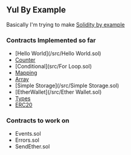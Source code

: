 ## Yul By Example 

Basically I'm trying to make [Solidity by example](https://solidity-by-example.org/)

### Contracts Implemented so far
- [Hello World](/src/Hello World.sol)
-  [Counter](/src/Counter.sol)
-  [Conditional](src/For Loop.sol)
-  [Mapping](/src/Mapping.sol)
-  [Array](/src/Array.sol)
-  [Simple Storage](/src/Simple Storage.sol)
-  [EtherWallet](/src/Ether Wallet.sol)
- [Types](/src/Types.sol)
- [ERC20](/src/YulERC20.sol)

### Contracts to work on 
- Events.sol
- Errors.sol 
- SendEther.sol